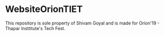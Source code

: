 # WebsiteOrionTIET
This repository is sole property of Shivam Goyal and is made for Orion'19 - Thapar Insttitute's Tech Fest.
